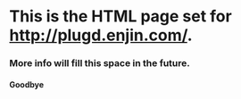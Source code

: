 # This is the HTML page set for http://plugd.enjin.com/.
### More info will fill this space in the future.
#### Goodbye
